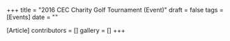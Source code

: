 +++
title = "2016 CEC Charity Golf Tournament (Event)"
draft = false
tags = [Events]
date = ""

[Article]
contributors = []
gallery = []
+++